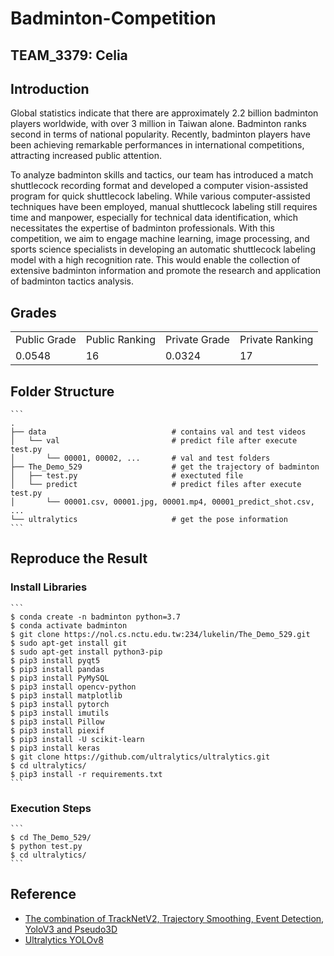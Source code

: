 # Badminton-Competition 

## TEAM_3379: Celia

## Introduction
Global statistics indicate that there are approximately 2.2 billion badminton players worldwide, with over 3 million in Taiwan alone. Badminton ranks second in terms of national popularity. Recently, badminton players have been achieving remarkable performances in international competitions, attracting increased public attention.

To analyze badminton skills and tactics, our team has introduced a match shuttlecock recording format and developed a computer vision-assisted program for quick shuttlecock labeling. While various computer-assisted techniques have been employed, manual shuttlecock labeling still requires time and manpower, especially for technical data identification, which necessitates the expertise of badminton professionals. With this competition, we aim to engage machine learning, image processing, and sports science specialists in developing an automatic shuttlecock labeling model with a high recognition rate. This would enable the collection of extensive badminton information and promote the research and application of badminton tactics analysis.


## Grades

<table>
  <tr>
    <td>Public Grade</td>
    <td>Public Ranking</td>
    <td>Private Grade</td>
    <td>Private Ranking</td>
  </tr>
  <tr>
    <td>0.0548</td>
    <td>16</td>
    <td>0.0324</td>
    <td>17</td>
  </tr>
</table>

## Folder Structure

    ```
    .
    ├── data                            # contains val and test videos
    │   └── val                         # predict file after execute test.py
    │       └── 00001, 00002, ...       # val and test folders
    ├── The_Demo_529                    # get the trajectory of badminton
    │   ├── test.py                     # exectuted file
    │   └── predict                     # predict files after execute test.py
    │       └── 00001.csv, 00001.jpg, 00001.mp4, 00001_predict_shot.csv, ...
    └── ultralytics                     # get the pose information
    ```

## Reproduce the Result

### Install Libraries

    ```
    $ conda create -n badminton python=3.7
    $ conda activate badminton
    $ git clone https://nol.cs.nctu.edu.tw:234/lukelin/The_Demo_529.git
    $ sudo apt-get install git
    $ sudo apt-get install python3-pip
    $ pip3 install pyqt5
    $ pip3 install pandas
    $ pip3 install PyMySQL
    $ pip3 install opencv-python
    $ pip3 install matplotlib
    $ pip3 install pytorch
    $ pip3 install imutils
    $ pip3 install Pillow
    $ pip3 install piexif
    $ pip3 install -U scikit-learn
    $ pip3 install keras
    $ git clone https://github.com/ultralytics/ultralytics.git
    $ cd ultralytics/
    $ pip3 install -r requirements.txt
    ```

### Execution Steps

    ```
    $ cd The_Demo_529/
    $ python test.py
    $ cd ultralytics/
    ```

## Reference

- [The combination of TrackNetV2, Trajectory Smoothing, Event Detection, YoloV3 and Pseudo3D](https://nol.cs.nctu.edu.tw:234/lukelin/The_Demo_529)
- [Ultralytics YOLOv8](https://github.com/ultralytics/ultralytics)
